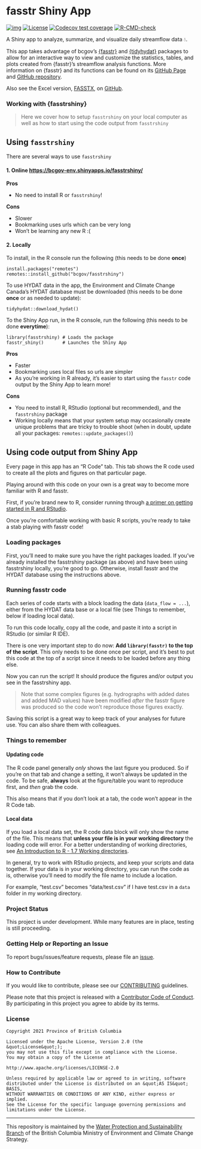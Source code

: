 
# fasstr Shiny App

<!-- badges: start -->

[![img](https://img.shields.io/badge/Lifecycle-Experimental-339999)](https://github.com/bcgov/repomountie/blob/master/doc/lifecycle-badges.md)
[![License](https://img.shields.io/badge/License-Apache%202.0-blue.svg)](https://opensource.org/licenses/Apache-2.0)
[![Codecov test
coverage](https://codecov.io/gh/bcgov/fasstrshiny/branch/steffi-dev/graph/badge.svg)](https://app.codecov.io/gh/bcgov/fasstrshiny?branch=steffi-dev)
[![R-CMD-check](https://github.com/bcgov/fasstrshiny/workflows/R-CMD-check/badge.svg)](https://github.com/bcgov/fasstrshiny/actions)
<!-- badges: end -->

A Shiny app to analyze, summarize, and visualize daily streamflow data
💧.

This app takes advantage of bcgov’s
[{fasstr}](https://cran.r-project.org/package=fasstr) and
[{tidyhydat}](https://cran.r-project.org/package=tidyhydat) packages to
allow for an interactive way to view and customize the statistics,
tables, and plots created from {fasstr}’s streamflow analysis functions.
More information on {fasstr} and its functions can be found on its
[GitHub Page](https://bcgov.github.io/fasstr/) and [GitHub
repository](https://github.com/bcgov/fasstr).

Also see the Excel version, [FASSTX](https://github.com/bcgov/FASSTX/),
on [GitHub](https://github.com/bcgov/FASSTX/).

### Working with {fasstrshiny}

> Here we cover how to setup `fasstrshiny` on your local computer as
> well as how to start using the code output from `fasstrshiny`

## Using `fasstrshiny`

There are several ways to use `fasstrshiny`

#### **1. Online <https://bcgov-env.shinyapps.io/fasstrshiny/>**

**Pros**

-   No need to install R or `fasstrshiny`!

**Cons**

-   Slower
-   Bookmarking uses urls which can be very long
-   Won’t be learning any new R :(

#### **2. Locally**

To install, in the R console run the following (this needs to be done
**once**)

    install.packages("remotes")
    remotes::install_github("bcgov/fasstrshiny")

To use HYDAT data in the app, the Environment and Climate Change
Canada’s HYDAT database must be downloaded (this needs to be done
**once** or as needed to update):

    tidyhydat::download_hydat()

To the Shiny App run, in the R console, run the following (this needs to
be done **everytime**):

    library(fasstrshiny) # Loads the package
    fasstr_shiny()       # Launches the Shiny App

**Pros**

-   Faster
-   Bookmarking uses local files so urls are simpler
-   As you’re working in R already, it’s easier to start using the
    `fasstr` code output by the Shiny App to learn more!

**Cons**

-   You need to install R, RStudio (optional but recommended), and the
    `fasstrshiny` package
-   Working locally means that your system setup may occasionally create
    unique problems that are tricky to trouble shoot (when in doubt,
    update all your packages: `remotes::update_packages()`)

## Using code output from Shiny App

Every page in this app has an “R Code” tab. This tab shows the R code
used to create all the plots and figures on that particular page.

Playing around with this code on your own is a great way to become more
familiar with R and fasstr.

First, if you’re brand new to R, consider running through [a primer on
getting started in R and
RStudio](https://education.rstudio.com/learn/beginner/).

Once you’re comfortable working with basic R scripts, you’re ready to
take a stab playing with fasstr code!

### Loading packages

First, you’ll need to make sure you have the right packages loaded. If
you’ve already installed the fasstrshiny package (as above) and have
been using fasstrshiny locally, you’re good to go. Otherwise, install
fasstr and the HYDAT database using the instructions above.

### Running fasstr code

Each series of code starts with a block loading the data
(`data_flow = ...`), either from the HYDAT data base or a local file
(see Things to remember, below if loading local data).

To run this code locally, copy all the code, and paste it into a script
in RStudio (or similar R IDE).

There is one very important step to do now: **Add `library(fasstr)` to
the top of the script**. This only needs to be done once per script, and
it’s best to put this code at the top of a script since it needs to be
loaded before any thing else.

Now you can run the script! It should produce the figures and/or output
you see in the fasstrshiny app.

> Note that some complex figures (e.g. hydrographs with added dates and
> added MAD values) have been modified *after* the fasstr figure was
> produced so the code won’t reproduce those figures exactly.

Saving this script is a great way to keep track of your analyses for
future use. You can also share them with colleagues.

### Things to remember

#### **Updating code**

The R code panel generally *only* shows the last figure you produced. So
if you’re on that tab and change a setting, it won’t always be updated
in the code. To be safe, **always** look at the figure/table you want to
reproduce first, and *then* grab the code.

This also means that if you don’t look at a tab, the code won’t appear
in the R Code tab.

#### **Local data**

If you load a local data set, the R code data block will only show the
name of the file. This means that **unless your file is in your working
directory** the loading code will error. For a better understanding of
working directories, see [An Introduction to R - 1.7 Working
directories](https://intro2r.com/work-d.html).

In general, try to work with RStudio projects, and keep your scripts and
data together. If your data is in your working directory, you can run
the code as is, otherwise you’ll need to modify the file name to include
a location.

For example, “test.csv” becomes “data/test.csv” if I have test.csv in a
`data` folder in my working directory.

### Project Status

This project is under development. While many features are in place,
testing is still proceeding.

### Getting Help or Reporting an Issue

To report bugs/issues/feature requests, please file an
[issue](https://github.com/bcgov/fasstr_shiny/issues/).

### How to Contribute

If you would like to contribute, please see our
[CONTRIBUTING](CONTRIBUTING.md) guidelines.

Please note that this project is released with a [Contributor Code of
Conduct](CODE_OF_CONDUCT.md). By participating in this project you agree
to abide by its terms.

### License

    Copyright 2021 Province of British Columbia

    Licensed under the Apache License, Version 2.0 (the &quot;License&quot;);
    you may not use this file except in compliance with the License.
    You may obtain a copy of the License at

    http://www.apache.org/licenses/LICENSE-2.0

    Unless required by applicable law or agreed to in writing, software distributed under the License is distributed on an &quot;AS IS&quot; BASIS,
    WITHOUT WARRANTIES OR CONDITIONS OF ANY KIND, either express or implied.
    See the License for the specific language governing permissions and limitations under the License.

------------------------------------------------------------------------

This repository is maintained by the [Water Protection and
Sustainability
Branch](https://www2.gov.bc.ca/gov/content/environment/air-land-water/water)
of the British Columbia Ministry of Environment and Climate Change
Strategy.
